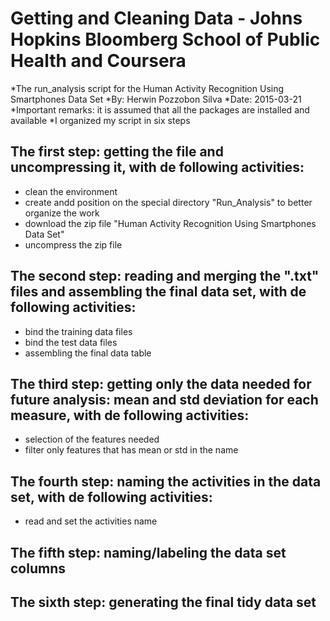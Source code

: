 #  Getting and Cleaning Data - Johns Hopkins Bloomberg School of Public Health and Coursera
*The run_analysis script for the Human Activity Recognition Using Smartphones Data Set 
*By: Herwin Pozzobon Silva
*Date: 2015-03-21
*Important remarks: it is assumed that all the packages are installed and available
*I organized my script in six steps
## The first step: getting the file and uncompressing it, with de following activities:
* clean the environment
* create andd position on the special directory "Run_Analysis" to better organize the work
* download the zip file "Human Activity Recognition Using Smartphones Data Set"
* uncompress the zip file
## The second step: reading and merging the ".txt" files and assembling the final data set, with de following activities:
* bind the training data files
* bind the test data files
* assembling the final data table
## The third step: getting only the data needed for future analysis: mean and std deviation for each measure, with de following activities:
* selection of the features needed
* filter only features that has mean or std in the name
## The fourth step: naming the activities in the data set, with de following activities:
* read and set the activities name
## The fifth step: naming/labeling the data set columns
## The sixth step: generating the final tidy data set

